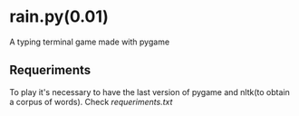 # rain.py(0.01)
A typing terminal game made with pygame

## Requeriments
To play it's necessary to have the last version of pygame and nltk(to obtain a corpus of words). Check _requeriments.txt_
